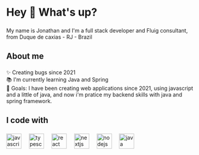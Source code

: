 <h1 align="left">Hey 👋 What's up?</h1>

###

<p align="left">My name is Jonathan and I'm a full stack developer and Fluig consultant, from Duque de caxias - RJ - Brazil</p>

###

<h2 align="left">About me</h2>

###

<p align="left">✨ Creating bugs since 2021<br>📚 I'm currently learning Java and Spring <br>🎯 Goals: I have been creating web applications since 2021, using javascript and a little of java, and now i'm pratice my backend skills with java and spring framework.<br

###

<h2 align="left">I code with</h2>

###

<div align="left">
  <img src="https://cdn.jsdelivr.net/gh/devicons/devicon/icons/javascript/javascript-original.svg" height="40" alt="javascript logo"  />
  <img width="12" />
  <img src="https://cdn.jsdelivr.net/gh/devicons/devicon/icons/typescript/typescript-original.svg" height="40" alt="typescript logo"  />
  <img width="12" />
  <img src="https://cdn.jsdelivr.net/gh/devicons/devicon/icons/react/react-original.svg" height="40" alt="react logo"  />
  <img width="12" />
  <img src="https://cdn.jsdelivr.net/gh/devicons/devicon/icons/nextjs/nextjs-original.svg" height="40" alt="nextjs logo"  />
  <img width="12" />
  <img src="https://cdn.jsdelivr.net/gh/devicons/devicon/icons/nodejs/nodejs-original.svg" height="40" alt="nodejs logo"  />
  <img width="12" />
  <img src="https://cdn.jsdelivr.net/gh/devicons/devicon/icons/java/java-original.svg" height="40" alt="java logo"  />
  <img width="12" />
</div>

###
